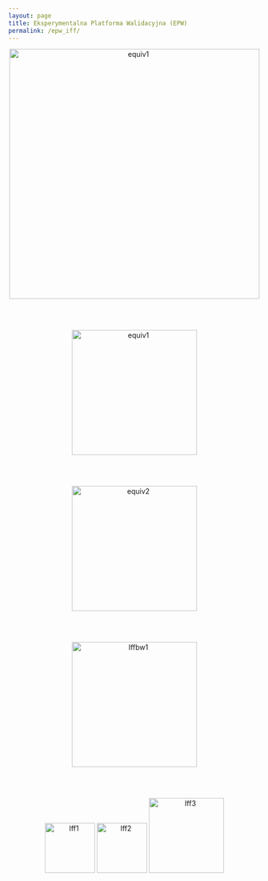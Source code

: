 ```yaml
---
layout: page
title: Eksperymentalna Platforma Walidacyjna (EPW)
permalink: /epw_iff/
---
```


<div style="text-align:center"><img src="{{ site.baseurl }}/images/epw/iff_epw_a.png" onclick="toggle()" alt="equiv1" style="width: 500px;"/></div>

<br/><br/>

<div style="text-align:center"><img src="{{ site.baseurl }}/images/epw/equiv_1.png" onclick="toggle()" alt="equiv1" style="width: 250px;"/></div>

<br/><br/>

<div style="text-align:center"><img src="{{ site.baseurl }}/images/epw/equiv_2.png" onclick="toggle()" alt="equiv2" style="width: 250px;"/></div>

<br/><br/>

<div style="text-align:center"><img src="{{ site.baseurl }}/images/epw/iff_bw_1.png" onclick="toggle()" alt="Iffbw1" style="width: 250px;"/></div>

<br/><br/>

<div style="text-align:center">
  <img src="{{ site.baseurl }}/images/epw/iff1.jpg" onclick="toggle()" alt="Iff1" style="width: 100px;"/>
  <img src="{{ site.baseurl }}/images/epw/iff2.jpg" onclick="toggle()" alt="Iff2" style="width: 100px;"/>
  <img src="{{ site.baseurl }}/images/epw/iff3.jpg" onclick="toggle()" alt="Iff3" style="width: 150px;"/>
</div>
